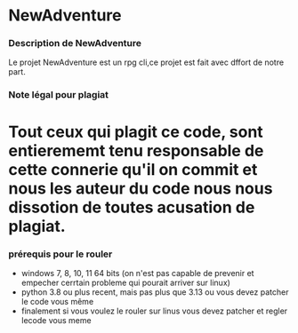 # NewAdventure

### Description de NewAdventure
Le projet NewAdventure est un rpg cli,ce projet est fait avec dffort de notre part.

### Note légal pour plagiat
# Tout ceux qui plagit ce code, sont entierememt tenu responsable de cette connerie qu'il on commit et nous les auteur du code nous nous dissotion de toutes acusation de plagiat.

### prérequis pour le rouler
- windows 7, 8, 10, 11 64 bits (on n'est pas capable de prevenir et empecher cerrtain probleme qui pourait arriver sur linux)
- python 3.8 ou plus recent, mais pas plus que 3.13 ou vous devez patcher le code vous même
- finalement si vous voulez le rouler sur linus vous devez patcher et regler lecode vous meme
  
